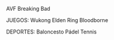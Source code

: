 AVF Breaking Bad



JUEGOS:
       Wukong
       Elden Ring
       Bloodborne

DEPORTES:
       Baloncesto
       Pádel
       Tennis


